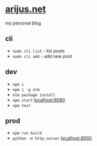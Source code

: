 # [arijus.net](https://arijus.net)

my personal blog

## cli

* `node cli list` - list posts
* `node cli add` - add new post

## dev

* `npm i`
* `npm i -g elm`
* `elm package install`
* `npm start` [localhost:8080](http://localhost:8000)
* `npm test`

## prod

* `npm run build`
* `python -m http.server` [localhost:8000](http://localhost:8000)

